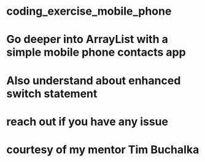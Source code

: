# coding_exercise_mobile_phone
# Go deeper into ArrayList with a simple mobile phone contacts app
# Also understand about enhanced switch statement
# reach out if you have any issue

# courtesy of my mentor Tim Buchalka 
